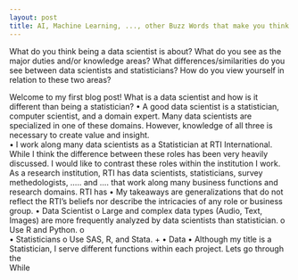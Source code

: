 ```yaml
---
layout: post
title: AI, Machine Learning, ..., other Buzz Words that make you think Data Scientists do black magic. What actually is a data scientist?
---
```


What do you think being a data scientist is about?  What do you see as the major duties and/or knowledge areas?  What differences/similarities do you see between data scientists and statisticians?  How do you view yourself in relation to these two areas?

 Welcome to my first blog post! 
What is a data scientist and how is it different than being a statistician?
•	A good data scientist is a statistician, computer scientist, and a domain expert. Many data scientists are specialized in one of these domains. However, knowledge of all three is necessary to create value and insight.  
•	I work along many data scientists as a Statistician at RTI International. While I think the difference between these roles has been very heavily discussed. I would like to contrast these roles within the institution I work. As a research institution, RTI has data scientists, statisticians, survey methedologists, ….. and ….  that work along many business functions and research domains. RTI has 
•	My takeaways are generalizations that do not reflect the RTI’s beliefs nor describe the intricacies of any role or business group.
•	Data Scientist
o	Large and complex data types (Audio, Text, Images) are more frequently analyzed by data scientists than statistician. 
o	Use R and Python. 
o	
•	Statisticians 
o	Use SAS, R, and Stata. +
•	Data
•	Although my title is a Statistician, I serve different functions within each project. Lets go through the  
While 





